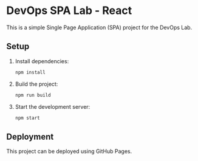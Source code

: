# DevOps SPA Lab - React

This is a simple Single Page Application (SPA) project for the DevOps Lab.

## Setup

1. Install dependencies:
   ```sh
   npm install
   ```
2. Build the project:
   ```sh
   npm run build
   ```
3. Start the development server:
   ```sh
   npm start
   ```

## Deployment
This project can be deployed using GitHub Pages.
